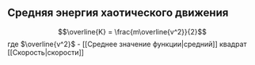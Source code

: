 ## Средняя энергия хаотического движения
 $$\overline{K} = \frac{m\overline{v^2}}{2}$$
 где $\overline{v^2}$ - [[Среднее значение функции|средний]] квадрат [[Скорость|скорости]] 
